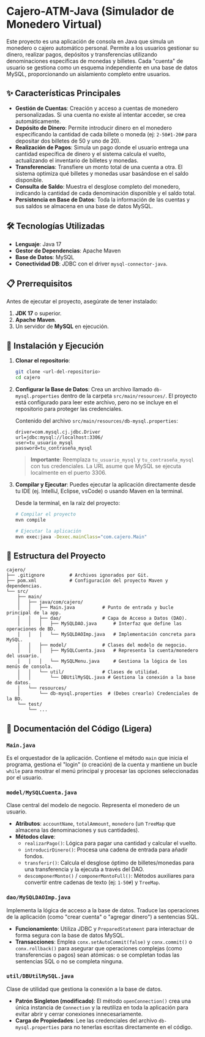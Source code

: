 # Cajero-ATM-Java (Simulador de Monedero Virtual)

Este proyecto es una aplicación de consola en Java que simula un monedero o cajero automático personal. Permite a los usuarios gestionar su dinero, realizar pagos, depósitos y transferencias utilizando denominaciones específicas de monedas y billetes. Cada "cuenta" de usuario se gestiona como un esquema independiente en una base de datos MySQL, proporcionando un aislamiento completo entre usuarios.

## ✨ Características Principales

- **Gestión de Cuentas**: Creación y acceso a cuentas de monedero personalizadas. Si una cuenta no existe al intentar acceder, se crea automáticamente.
- **Depósito de Dinero**: Permite introducir dinero en el monedero especificando la cantidad de cada billete o moneda (ej: `2-50#1-20#` para depositar dos billetes de 50 y uno de 20).
- **Realización de Pagos**: Simula un pago donde el usuario entrega una cantidad específica de dinero y el sistema calcula el vuelto, actualizando el inventario de billetes y monedas.
- **Transferencias**: Transfiere un monto total de una cuenta a otra. El sistema optimiza qué billetes y monedas usar basándose en el saldo disponible.
- **Consulta de Saldo**: Muestra el desglose completo del monedero, indicando la cantidad de cada denominación disponible y el saldo total.
- **Persistencia en Base de Datos**: Toda la información de las cuentas y sus saldos se almacena en una base de datos MySQL.

## 🛠️ Tecnologías Utilizadas

- **Lenguaje**: Java 17
- **Gestor de Dependencias**: Apache Maven
- **Base de Datos**: MySQL
- **Conectividad DB**: JDBC con el driver `mysql-connector-java`.

## 📋 Prerrequisitos

Antes de ejecutar el proyecto, asegúrate de tener instalado:

1. **JDK 17** o superior.
2. **Apache Maven**.
3. Un servidor de **MySQL** en ejecución.

## 🚀 Instalación y Ejecución

1. **Clonar el repositorio**:

    ```bash
    git clone <url-del-repositorio>
    cd cajero
    ```

2. **Configurar la Base de Datos**:
    Crea un archivo llamado `db-mysql.properties` dentro de la carpeta `src/main/resources/`. El proyecto está configurado para leer este archivo, pero no se incluye en el repositorio para proteger las credenciales.

    Contenido del archivo `src/main/resources/db-mysql.properties`:

    ```properties
    driver=com.mysql.cj.jdbc.Driver
    url=jdbc:mysql://localhost:3306/
    user=tu_usuario_mysql
    password=tu_contraseña_mysql
    ```

    > **Importante**: Reemplaza `tu_usuario_mysql` y `tu_contraseña_mysql` con tus credenciales. La URL asume que MySQL se ejecuta localmente en el puerto 3306.

3. **Compilar y Ejecutar**:
    Puedes ejecutar la aplicación directamente desde tu IDE (ej. IntelliJ, Eclipse, vsCode) o usando Maven en la terminal.

    Desde la terminal, en la raíz del proyecto:

    ```bash
    # Compilar el proyecto
    mvn compile

    # Ejecutar la aplicación
    mvn exec:java -Dexec.mainClass="com.cajero.Main"
    ```

## 📁 Estructura del Proyecto

```plaintext
cajero/
├── .gitignore         # Archivos ignorados por Git.
├── pom.xml            # Configuración del proyecto Maven y dependencias.
└── src/
    ├── main/
    │   ├── java/com/cajero/
    │   │   ├── Main.java          # Punto de entrada y bucle principal de la app.
    │   │   ├── dao/               # Capa de Acceso a Datos (DAO).
    │   │   │   ├── MySQLDAO.java      # Interfaz que define las operaciones de BD.
    │   │   │   └── MySQLDAOImp.java   # Implementación concreta para MySQL.
    │   │   ├── model/             # Clases del modelo de negocio.
    │   │   │   ├── MySQLCuenta.java   # Representa la cuenta/monedero del usuario.
    │   │   │   └── MySQLMenu.java     # Gestiona la lógica de los menús de consola.
    │   │   └── util/              # Clases de utilidad.
    │   │       └── DBUtilMySQL.java # Gestiona la conexión a la base de datos.
    │   └── resources/
    │       └── db-mysql.properties  # (Debes crearlo) Credenciales de la BD.
    └── test/
        └── ...
```

## 📄 Documentación del Código (Ligera)

### `Main.java`

Es el orquestador de la aplicación. Contiene el método `main` que inicia el programa, gestiona el "login" (o creación) de la cuenta y mantiene un bucle `while` para mostrar el menú principal y procesar las opciones seleccionadas por el usuario.

### `model/MySQLCuenta.java`

Clase central del modelo de negocio. Representa el monedero de un usuario.

- **Atributos**: `accountName`, `totalAmmount`, `monedero` (un `TreeMap` que almacena las denominaciones y sus cantidades).
- **Métodos clave**:
  - `realizarPago()`: Lógica para pagar una cantidad y calcular el vuelto.
  - `introducirDinero()`: Procesa una cadena de entrada para añadir fondos.
  - `transferir()`: Calcula el desglose óptimo de billetes/monedas para una transferencia y la ejecuta a través del DAO.
  - `descomponerMonto()` / `componerMontoFull()`: Métodos auxiliares para convertir entre cadenas de texto (ej: `1-50#`) y `TreeMap`.

### `dao/MySQLDAOImp.java`

Implementa la lógica de acceso a la base de datos. Traduce las operaciones de la aplicación (como "crear cuenta" o "agregar dinero") a sentencias SQL.

- **Funcionamiento**: Utiliza JDBC y `PreparedStatement` para interactuar de forma segura con la base de datos MySQL.
- **Transacciones**: Emplea `conx.setAutoCommit(false)` y `conx.commit()` o `conx.rollback()` para asegurar que operaciones complejas (como transferencias o pagos) sean atómicas: o se completan todas las sentencias SQL o no se completa ninguna.

### `util/DBUtilMySQL.java`

Clase de utilidad que gestiona la conexión a la base de datos.

- **Patrón Singleton (modificado)**: El método `openConnection()` crea una única instancia de `Connection` y la reutiliza en toda la aplicación para evitar abrir y cerrar conexiones innecesariamente.
- **Carga de Propiedades**: Lee las credenciales del archivo `db-mysql.properties` para no tenerlas escritas directamente en el código.
